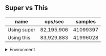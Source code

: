 ## Super vs This

|name|ops/sec|samples|
|-|-|-|
|Using super|82,195,906|41099397|
|Using this|83,929,883|41996028|


<details>
<summary>Environment</summary>

* __Machine:__ linux x64 | 4 vCPUs | 7.6GB Mem
* __Run:__ Wed Oct 15 2025 23:12:02 GMT+0000 (Coordinated Universal Time)
* __Node:__ `v18.20.7`
</details>

<!--
{"environment":{"platform":"linux","arch":"x64","cpus":4,"totalMemory":7.597843170166016},"benchmarks":[{"name":"Using super","samples":41099397,"opsSec":82195906.62219217},{"name":"Using this","samples":41996028,"opsSec":83929883.76358376}]}-->
